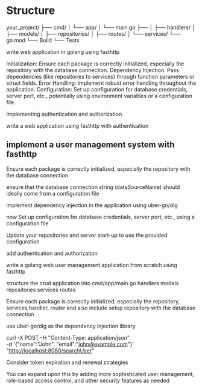# Structure

your_project/
├── cmd/
│   └── app/
│       └── main.go
├── 
│   ├── handlers/
│   ├── models/
│   ├── repositories/
│   ├── routes/
│   └── services/
└── go.mod
└── Build
└── Tests



write web application in golang using fasthttp


Initialization: Ensure each package is correctly initialized, especially the repository with the database connection.
Dependency Injection: Pass dependencies (like repositories to services) through function parameters or struct fields.
Error Handling: Implement robust error handling throughout the application.
Configuration: Set up configuration for database credentials, server port, etc., potentially using environment variables or a configuration file.


Implementing authentication and authorization


write a web application using fasthttp with authentication





implement a user management system with fasthttp
--
Ensure each package is correctly initialized, especially the repository with the database connection.

ensure that the database connection string (dataSourceName) should ideally come from a configuration file

implement dependency injection in the  application using uber-go/dig

now Set up configuration for database credentials, server port, etc., using a configuration file

Update your repositories and server start-up to use the provided configuration

add authentication and authorization





write a golang web user management application from scratch using fasthttp

structure the crud application into
cmd/app/main.go
handlers
models
repositories
services
routes


Ensure each package is correctly initialized, especially the repository, services,handler, router and also include setup repository with the database connection

use uber-go/dig as the dependency injection library



curl -X POST -H "Content-Type: application/json" \
    -d '{"name":"John", "email":"<john@example.com>"}' \
    "<http://localhost:8080/searchUser>"






Consider token expiration and renewal strategies

You can expand upon this by adding more sophisticated user management, role-based access control, and other security features as needed
